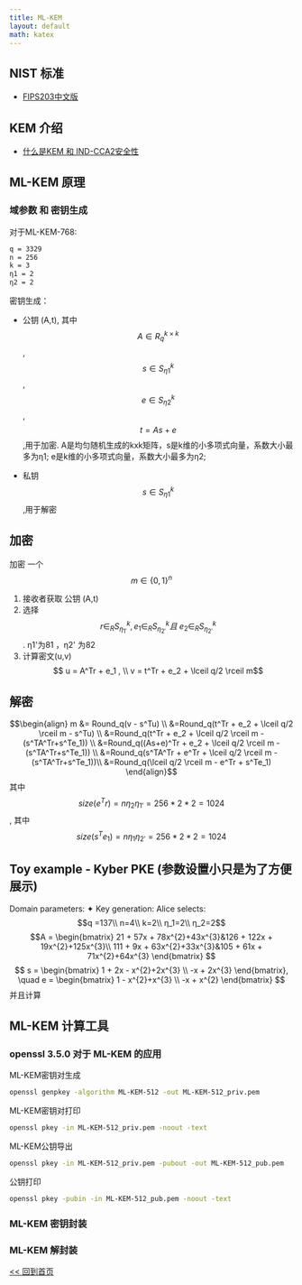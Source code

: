 ```yaml
---
title: ML-KEM
layout: default
math: katex
---
```

## NIST 标准
- [FIPS203中文版]


## KEM 介绍
- [什么是KEM 和 IND-CCA2安全性]

## ML-KEM 原理
### 域参数 和 密钥生成
对于ML-KEM-768:
```bash
q = 3329
n = 256
k = 3
η1 = 2
η2 = 2
```
密钥生成：
- 公钥 (A,t), 其中  $$A \in R_q^{k×k} $$, $$s \in S_{η1}^k $$,$$e \in S_{η2}^k $$ , $$t = As + e $$,用于加密. A是均匀随机生成的kxk矩阵，s是k维的小多项式向量，系数大小最多为η1; e是k维的小多项式向量，系数大小最多为η2;

- 私钥 $$s \in S_{η1}^k $$         ,用于解密

## 加密
加密 一个$$ m\in\{0,1\}^n $$
1. 接收者获取 公钥 (A,t)
2. 选择 $$ r \in _RS^k_{η_{1'}} , e_1 \in _RS^k_{η_{2'}} 且\ e_2 \in _RS^k_{η_{2'}}  $$.  η1'为81 ，η2' 为82
3. 计算密文(u,v)  $$ u  = A^Tr + e_1 , \\  v  = t^Tr + e_2 + \lceil q/2 \rceil m$$

## 解密
$$\begin{align} m &= Round_q(v - s^Tu) \\ &=Round_q(t^Tr + e_2 + \lceil q/2 \rceil m - s^Tu) \\ &=Round_q(t^Tr + e_2 + \lceil q/2 \rceil m - (s^TA^Tr+s^Te_1)) \\ &=Round_q((As+e)^Tr + e_2 + \lceil q/2 \rceil m - (s^TA^Tr+s^Te_1)) \\ &=Round_q(s^TA^Tr + e^Tr + \lceil q/2 \rceil m - (s^TA^Tr+s^Te_1))\\ &=Round_q(\lceil q/2 \rceil m - e^Tr + s^Te_1)  \end{align}$$
其中 $$size(e^Tr) =  nη_2η_{1'} = 256*2*2 =  1024 $$,
其中 $$size(s^Te_1) = nη_1η_{2'} = 256*2*2 =  1024 $$

##  Toy example - Kyber PKE (参数设置小只是为了方便展示)
 Domain parameters: 
✦ Key generation: Alice selects:  
$$q =137\\ n=4\\ k=2\\ η_1=2\\ η_2=2$$
$$A = \begin{bmatrix}
21 + 57x + 78x^{2}+43x^{3}&126 + 122x + 19x^{2}+125x^{3}\\
111 + 9x + 63x^{2}+33x^{3}&105 + 61x + 71x^{2}+64x^{3}
\end{bmatrix} $$
$$
s = \begin{bmatrix}
1 + 2x - x^{2}+2x^{3} \\
 -x + 2x^{3}
\end{bmatrix}, \quad
e = \begin{bmatrix}
1 - x^{2}+x^{3} \\
 -x + x^{2}
\end{bmatrix}
$$
并且计算


## ML-KEM 计算工具
### openssl 3.5.0 对于 ML-KEM 的应用
ML-KEM密钥对生成
```bash
openssl genpkey -algorithm ML-KEM-512 -out ML-KEM-512_priv.pem
```

ML-KEM密钥对打印
```bash
openssl pkey -in ML-KEM-512_priv.pem -noout -text
```

ML-KEM公钥导出
```bash
openssl pkey -in ML-KEM-512_priv.pem -pubout -out ML-KEM-512_pub.pem
```

公钥打印
```bash
openssl pkey -pubin -in ML-KEM-512_pub.pem -noout -text
```

### ML-KEM 密钥封装

### ML-KEM 解封装




[FIPS203中文版]:./FIPS203_CN

[什么是KEM 和 IND-CCA2安全性]:./article--KEMs_and_Post-Quantum_age.md



[<< 回到首页](./index)